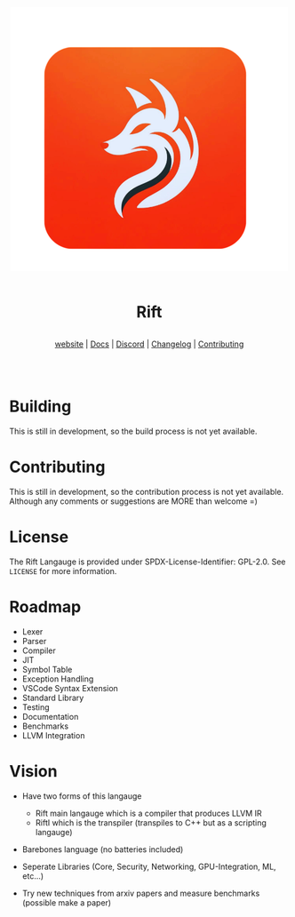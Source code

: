 
<div align="center" style="display:grid;place-items:center;">
<p>
    <a href="https://rift-lang.org/" target="_blank"><img width="500" src="media/fox2.png"></a>
</p>

<h1>Rift</h1>

[website](https://localhost)
| [Docs](https://localhost)
| [Discord](https://localhost)
| [Changelog](https://localhost)
| [Contributing](https://localhost)
</div>
<br>
<br>

# Building

This is still in development, so the build process is not yet available.

# Contributing

This is still in development, so the contribution process is not yet available.
Although any comments or suggestions are MORE than welcome =)

# License

The Rift Langauge is provided under SPDX-License-Identifier: GPL-2.0. 
See `LICENSE` for more information.

# Roadmap

- Lexer
- Parser
- Compiler
- JIT
- Symbol Table
- Exception Handling
- VSCode Syntax Extension
- Standard Library
- Testing
- Documentation
- Benchmarks
- LLVM Integration

# Vision

 - Have two forms of this langauge
    - Rift main langauge which is a compiler that produces LLVM IR
    - RiftI which is the transpiler (transpiles to C++ but as a scripting langauge)

 - Barebones language (no batteries included)
 - Seperate Libraries (Core, Security, Networking, GPU-Integration, ML, etc...)
 - Try new techniques from arxiv papers and measure benchmarks (possible make a paper)

